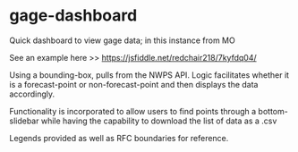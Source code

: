 # gage-dashboard
Quick dashboard to view gage data; in this instance from MO

See an example here >> https://jsfiddle.net/redchair218/7kyfdq04/

Using a bounding-box, pulls from the NWPS API. Logic facilitates whether it is a forecast-point or non-forecast-point and then displays the data accordingly. 

Functionality is incorporated to allow users to find points through a bottom-slidebar while having the capability to download the list of data as a .csv

Legends provided as well as RFC boundaries for reference. 
